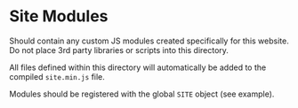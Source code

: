 # Site Modules

Should contain any custom JS modules created specifically for this website. Do not place 3rd party libraries or scripts into this directory.

All files defined within this directory will automatically be added to the compiled `site.min.js` file. 

Modules should be registered with the global `SITE` object (see example).
